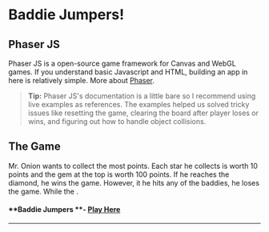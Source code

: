 Baddie Jumpers!
===================

Phaser JS
----------
Phaser JS is a open-source game framework for Canvas and WebGL games. If you understand basic Javascript and HTML, building an app in here is relatively simple. More about [Phaser](https://phaser.io/).

> **Tip:** Phaser JS's documentation is a little bare so I recommend using live examples as references. The examples helped us solved tricky issues like resetting the game, clearing the board after player loses or wins, and figuring out how to handle object collisions.
>
The Game
--------
Mr. Onion wants to collect the most points. Each star he collects is worth 10 points and the gem at the top is worth 100 points. If he reaches the diamond, he wins the game. However, it he hits any of the baddies, he loses the game. While the .

#### **Baddie Jumpers **- [**Play Here**](https://mysterious-hamlet-48589.herokuapp.com/)
--------------
